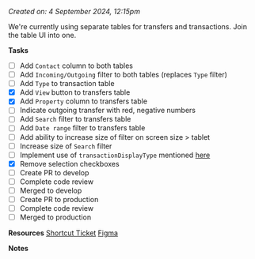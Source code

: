 *Created on: 4 September 2024, 12:15pm*

We're currently using separate tables for transfers and transactions. Join the table UI into one.

**Tasks**
- [ ] Add `Contact` column to both tables
- [ ] Add `Incoming/Outgoing` filter to both tables (replaces `Type` filter)
- [ ] Add `Type` to transaction table
- [x] Add `View` button to transfers table
- [x] Add `Property` column to transfers table
- [ ] Indicate outgoing transfer with red, negative numbers
- [ ] Add `Search` filter to transfers table
- [ ] Add `Date range` filter to transfers table
- [ ] Add ability to increase size of filter on screen size > tablet
- [ ] Increase size of `Search` filter
- [ ] Implement use of `transactionDisplayType` mentioned [here](https://zibo-workspace.slack.com/archives/D03G7BFBQK1/p1724706768022369)
- [x] Remove selection checkboxes
- [ ] Create PR to develop
- [ ] Complete code review
- [ ] Merged to develop
- [ ] Create PR to production
- [ ] Complete code review
- [ ] Merged to production

**Resources**
[Shortcut Ticket](https://app.shortcut.com/azibo-inc/story/47964/fe-consolidate-transfer-and-transaction-table-ui)
[Figma](https://www.figma.com/design/VxbEjaadB0rH9S0gdhuLSr/Banking-View-Transactions?node-id=405-34087&node-type=FRAME&t=ur2ts43Y2UGtJcQE-0)

**Notes**
